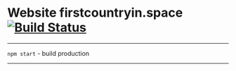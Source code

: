 Website firstcountryin.space [![Build Status](https://travis-ci.org/4-life/firstcountryin.space.svg?branch=master)](https://travis-ci.org/4-life/firstcountryin.space)
============

---

  `npm start` - build production

---
